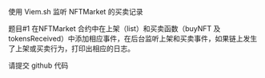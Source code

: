 使⽤ Viem.sh 监听 NFTMarket 的买卖记录

题目#1
在NFTMarket 合约中在上架（list）和买卖函数（buyNFT 及 tokensReceived）中添加相应事件，在后台监听上架和买卖事件，如果链上发生了上架或买卖行为，打印出相应的日志。

请提交 github 代码